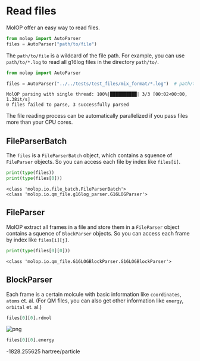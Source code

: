 <!--
 * @Author: TMJ
 * @Date: 2024-02-01 20:58:56
 * @LastEditors: TMJ
 * @LastEditTime: 2024-02-02 19:37:48
 * @Description: 请填写简介
-->
# Read files

MolOP offer an easy way to read files.

```python
from molop import AutoParser
files = AutoParser("path/to/file")
```

The `path/to/file` is a wildcard of the file path. For example, you can use `path/to/*.log` to read all g16log files in the directory `path/to/`.


```python
from molop import AutoParser

files = AutoParser("../../tests/test_files/mix_format/*.log")  # path/to/file
```

    MolOP parsing with single thread: 100%|██████████| 3/3 [00:02<00:00,  1.38it/s]
    0 files failed to parse, 3 successfully parsed


The file reading process can be automatically parallelized if you pass files more than your CPU cores. 

## FileParserBatch

The `files` is a `FileParserBatch` object, which contains a squence of `FileParser` objects. So you can access each file by index like `files[i]`.


```python
print(type(files))
print(type(files[0]))
```

    <class 'molop.io.file_batch.FileParserBatch'>
    <class 'molop.io.qm_file.g16log_parser.G16LOGParser'>


## FileParser

MolOP extract all frames in a file and store them in a `FileParser` object contains a squence of `BlockParser` objects. So you can access each frame by index like `files[i][j]`.



```python
print(type(files[0][0]))
```

    <class 'molop.io.qm_file.G16LOGBlockParser.G16LOGBlockParser'>


## BlockParser

Each frame is a certain molcule with basic information like `coordinates`, `atoms` et. al. (For QM files, you can also get other information like `energy`, `orbital` et. al.)


```python
files[0][0].rdmol
```




    
![png](read_files_files/read_files_8_0.png)
    




```python
files[0][0].energy
```




-1828.255625 hartree/particle




```python

```
